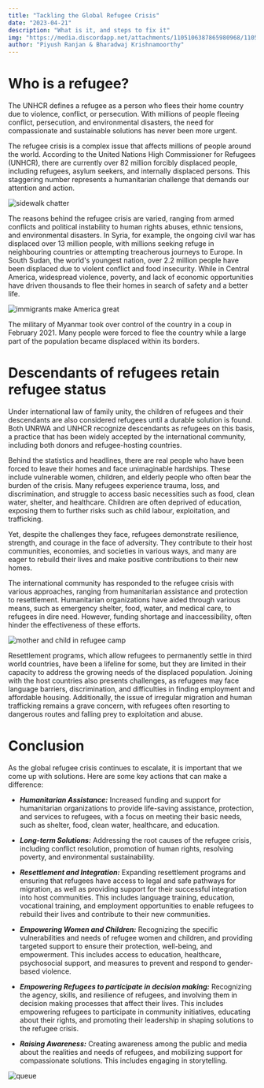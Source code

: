 ```yaml
---
title: "Tackling the Global Refugee Crisis"
date: "2023-04-21"
description: "What is it, and steps to fix it"
img: "https://media.discordapp.net/attachments/1105106387865980968/1105511745738518650/Screenshot_2023-05-09_at_8.28.51_PM.png"
author: "Piyush Ranjan & Bharadwaj Krishnamoorthy"
---
```


# Who is a refugee?

The UNHCR defines a refugee as a person who flees their home country due to violence, conflict, or persecution. With millions of people fleeing conflict, persecution, and environmental disasters, the need for compassionate and sustainable solutions has never been more urgent.

The refugee crisis is a complex issue that affects millions of people around the world. According to the United Nations High Commissioner for Refugees (UNHCR), there are currently over 82 million forcibly displaced people, including refugees, asylum seekers, and internally displaced persons. This staggering number represents a humanitarian challenge that demands our attention and action.

![sidewalk chatter](https://media.discordapp.net/attachments/1105106387865980968/1105510079639330897/Screenshot_2023-05-09_at_8.28.06_PM.png)

The reasons behind the refugee crisis are varied, ranging from armed conflicts and political instability to human rights abuses, ethnic tensions, and environmental disasters. In Syria, for example, the ongoing civil war has displaced over 13 million people, with millions seeking refuge in neighbouring countries or attempting treacherous journeys to Europe. In South Sudan, the world's youngest nation, over 2.2 million people have been displaced due to violent conflict and food insecurity. While in Central America, widespread violence, poverty, and lack of economic opportunities have driven thousands to flee their homes in search of safety and a better life.

![immigrants make America great](https://media.discordapp.net/attachments/1105106387865980968/1105511009780768768/Screenshot_2023-05-09_at_8.28.30_PM.png)

The military of Myanmar took over control of the country in a coup in February 2021. Many people were forced to flee the country while a large part of the population became displaced within its borders.

# Descendants of refugees retain refugee status

Under international law of family unity, the children of refugees and their descendants are also considered refugees until a durable solution is found. Both UNRWA and UNHCR recognize descendants as refugees on this basis, a practice that has been widely accepted by the international community, including both donors and refugee-hosting countries.

Behind the statistics and headlines, there are real people who have been forced to leave their homes and face unimaginable hardships. These include vulnerable women, children, and elderly people who often bear the burden of the crisis. Many refugees experience trauma, loss, and discrimination, and struggle to access basic necessities such as food, clean water, shelter, and healthcare. Children are often deprived of education, exposing them to further risks such as child labour, exploitation, and trafficking.

Yet, despite the challenges they face, refugees demonstrate resilience, strength, and courage in the face of adversity. They contribute to their host communities, economies, and societies in various ways, and many are eager to rebuild their lives and make positive contributions to their new homes.

The international community has responded to the refugee crisis with various approaches, ranging from humanitarian assistance and protection to resettlement. Humanitarian organizations have aided through various means, such as emergency shelter, food, water, and medical care, to refugees in dire need. However, funding shortage and inaccessibility, often hinder the effectiveness of these efforts.

![mother and child in refugee camp](https://media.discordapp.net/attachments/1105106387865980968/1105511745738518650/Screenshot_2023-05-09_at_8.28.51_PM.png)

Resettlement programs, which allow refugees to permanently settle in third world countries, have been a lifeline for some, but they are limited in their capacity to address the growing needs of the displaced population. Joining with the host countries also presents challenges, as refugees may face language barriers, discrimination, and difficulties in finding employment and affordable housing. Additionally, the issue of irregular migration and human trafficking remains a grave concern, with refugees often resorting to dangerous routes and falling prey to exploitation and abuse.

# Conclusion

As the global refugee crisis continues to escalate, it is important that we come up with solutions. Here are some key actions that can make a difference:

- ***Humanitarian Assistance:*** Increased funding and support for humanitarian organizations to provide life-saving assistance, protection, and services to refugees, with a focus on meeting their basic needs, such as shelter, food, clean water, healthcare, and education.

- ***Long-term Solutions:*** Addressing the root causes of the refugee crisis, including conflict resolution, promotion of human rights, resolving poverty, and environmental sustainability.

- ***Resettlement and Integration:*** Expanding resettlement programs and ensuring that refugees have access to legal and safe pathways for migration, as well as providing support for their successful integration into host communities. This includes language training, education, vocational training, and employment opportunities to enable refugees to rebuild their lives and contribute to their new communities.

- ***Empowering Women and Children:*** Recognizing the specific vulnerabilities and needs of refugee women and children, and providing targeted support to ensure their protection, well-being, and empowerment. This includes access to education, healthcare, psychosocial support, and measures to prevent and respond to gender-based violence.

- ***Empowering Refugees to participate in decision making:*** Recognizing the agency, skills, and resilience of refugees, and involving them in decision making processes that affect their lives. This includes empowering refugees to participate in community initiatives, educating about their rights, and promoting their leadership in shaping solutions to the refugee crisis.

- ***Raising Awareness:*** Creating awareness among the public and media about the realities and needs of refugees, and mobilizing support for compassionate solutions. This includes engaging in storytelling.

![queue](https://media.discordapp.net/attachments/1105106387865980968/1105513928156512346/Screenshot_2023-05-09_at_8.46.48_PM.png)